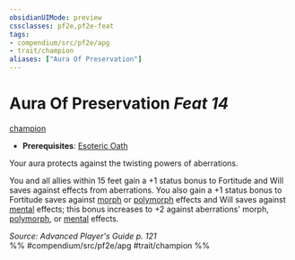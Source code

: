 ```yaml
---
obsidianUIMode: preview
cssclasses: pf2e,pf2e-feat
tags:
- compendium/src/pf2e/apg
- trait/champion
aliases: ["Aura Of Preservation"]
---
```

# Aura Of Preservation  *Feat 14*  
[champion](rules/traits/champion.md "Champion Class Trait")  

- **Prerequisites**: [Esoteric Oath](compendium/feats/esoteric-oath-apg.md)

Your aura protects against the twisting powers of aberrations.

You and all allies within 15 feet gain a +1 status bonus to Fortitude and Will saves against effects from aberrations. You also gain a +1 status bonus to Fortitude saves against [morph](rules/traits/morph.md "Morph Effect Trait") or [polymorph](rules/traits/polymorph.md "Polymorph Effect Trait") effects and Will saves against [mental](rules/traits/mental.md "Mental Effect Trait") effects; this bonus increases to +2 against aberrations' morph, [polymorph](rules/traits/polymorph.md "Polymorph Effect Trait"), or [mental](rules/traits/mental.md "Mental Effect Trait") effects.

*Source: Advanced Player's Guide p. 121*  
%% #compendium/src/pf2e/apg #trait/champion %%